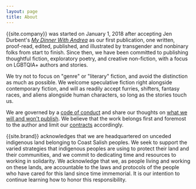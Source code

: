 ```yaml
---
layout: page
title: About
---
```


{{site.company}} was started on January 1, 2018 after accepting Jen Durbent's [*My Dinner With Andrea*](/my-dinner-with-andrea) as our first publication, one written, proof-read, edited, published, and illustrated by transgender and nonbinary folks from start to finish. Since then, we have been committed to publishing thoughtful fiction, exploratory poetry, and creative non-fiction, with a focus on LGBTQIA+ authors and stories.

We try not to focus on "genre" or "literary" fiction, and avoid the distinction as much as possible. We welcome speculative fiction right alongside contemporary fiction, and will as readily accept furries, shifters, fantasy races, and aliens alongside human characters, so long as the stories touch us.

We are governed by a [code of conduct](/conduct) and share our thoughts on [what we will and won't publish](/nope). We believe that the work belongs first and foremost to the author and limit our [contracts](/contracts) accordingly.

{{site.brand}} acknowledges that we are headquartered on unceded indigenous land belonging to Coast Salish peoples. We seek to support the varied strategies that indigenous peoples are using to protect their land and their communities, and we commit to dedicating time and resources to working in solidarity. We acknowledge that we, as people living and working on these lands, are accountable to the laws and protocols of the people who have cared for this land since time immemorial. It is our intention to continue learning how to honor this responsibility.

